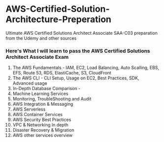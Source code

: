 # AWS-Certified-Solution-Architecture-Preperation
Ultimate AWS Certified Solutions Architect Associate SAA-C03 preparation from the Udemy and other sources 


### Here's What I will learn to pass the AWS Certified Solutions Architect Associate Exam
  1.  The AWS Fundamentals - IAM, EC2, Load Balancing, Auto Scalling, EBS, EFS, Route 53, RDS, ElastiCache, S3, CloudFront 
  2.  The AWS CLI - CLI Setup, Usage on EC2, Best Practices, SDK, Advanced usage
  3.  In-Depth Database Comparison - 
  4.  Machine Learning Services 
  5.  Monitoring, TroubleShooting and Audit
  6.  AWS Integration & Messaging 
  7.  AWS Serverless 
  8.  AWS Container Services 
  9.  AWS Security Best Practices 
  10. VPC & Networking In depth 
  11. Disaster Recovery & Migration 
  12. AWS other services overview    
